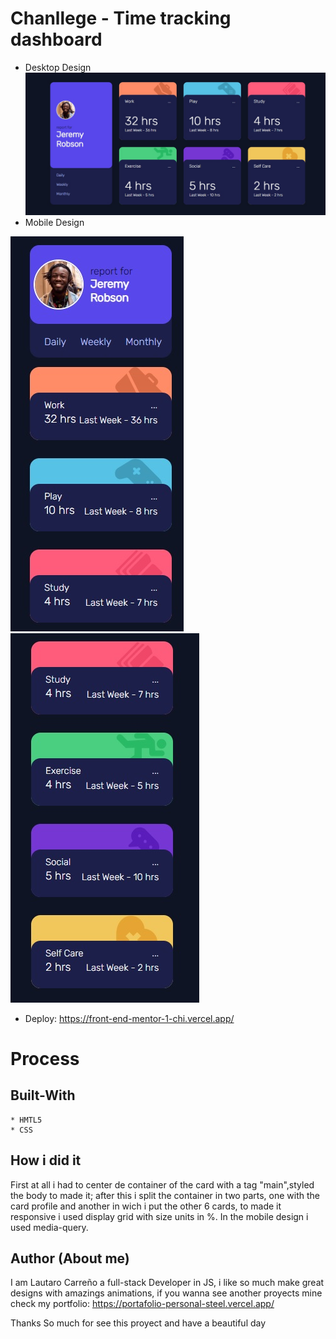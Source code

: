 # Chanllege - Time tracking dashboard
* Desktop Design
![](./images/desktopDesign.jpg)
* Mobile Design

![](./images//mobile1.jpg) ![](./images/mobile2.jpg)

* Deploy: https://front-end-mentor-1-chi.vercel.app/

# Process

## Built-With
    * HMTL5
    * CSS
## How i did it
First at all i had to center de container of the card with a  tag "main",styled the body to made it; after this i split the container in two parts, one with the card profile and another in wich i put the other 6 cards, to made it responsive i used display grid with size units in %.
In the mobile design i used media-query.


## Author (About me)
I am Lautaro Carreño a full-stack Developer in JS, i like so much make great designs with amazings animations, if you wanna see another proyects mine check my portfolio: https://portafolio-personal-steel.vercel.app/

Thanks So much for see this proyect and have a beautiful day